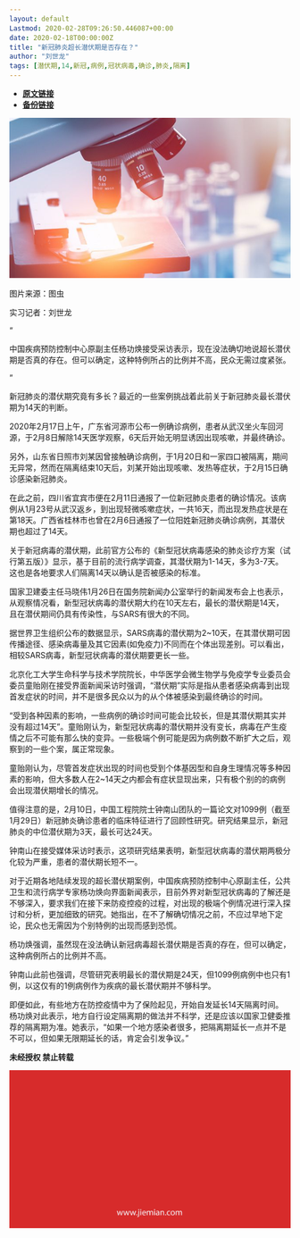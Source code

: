 ```yaml
---
layout: default
Lastmod: 2020-02-28T09:26:50.446087+00:00
date: 2020-02-18T00:00:00Z
title: "新冠肺炎超长潜伏期是否存在？"
author: "刘世龙"
tags: [潜伏期,14,新冠,病例,冠状病毒,确诊,肺炎,隔离]
---
```


* [**原文链接**](http://mp.weixin.qq.com/s?__biz=MjM5NTE0ODc2Nw==&mid=2650463696&idx=3&sn=d0c29bdec663924c1ea7380cc6aaa5a1&chksm=bef29b6089851276cf3ac872d2aace3b6fce58f7c3fa79c688b1fd5ac05f649e0aeee4cbeb33#rd)
* [**备份链接**](http://archive.today/1AAcf)


![](/images/post/04e535916e9e8467beec282e3608b7bf.jpg)

图片来源：图虫

实习记者：刘世龙

“

  

中国疾病预防控制中心原副主任杨功焕接受采访表示，现在没法确切地说超长潜伏期是否真的存在。但可以确定，这种特例所占的比例并不高，民众无需过度紧张。

  

”

新冠肺炎的潜伏期究竟有多长？最近的一些案例挑战着此前关于新冠肺炎最长潜伏期为14天的判断。  

2020年2月17日上午，广东省河源市公布一例确诊病例，患者从武汉坐火车回河源，于2月8日解除14天医学观察，6天后开始无明显诱因出现咳嗽，并最终确诊。

另外，山东省日照市刘某因曾接触确诊病例，于1月20日和一家四口被隔离，期间无异常，然而在隔离结束10天后，刘某开始出现咳嗽、发热等症状，于2月15日确诊感染新冠肺炎。

在此之前，四川省宜宾市便在2月11日通报了一位新冠肺炎患者的确诊情况。该病例从1月23号从武汉返乡，到出现轻微咳嗽症状，一共16天，而出现发热症状是在第18天。广西省桂林市也曾在2月6日通报了一位阳姓新冠肺炎确诊病例，其潜伏期也超过了14天。

关于新冠病毒的潜伏期，此前官方公布的《新型冠状病毒感染的肺炎诊疗方案（试行第五版）》显示，基于目前的流行病学调查，其潜伏期为1-14天，多为3-7天。这也是各地要求人们隔离14天以确认是否被感染的标准。

国家卫建委主任马晓伟1月26日在国务院新闻办公室举行的新闻发布会上也表示，从观察情况看，新型冠状病毒的潜伏期大约在10天左右，最长的潜伏期是14天，且在潜伏期间仍具有传染性，与SARS有很大的不同。

据世界卫生组织公布的数据显示，SARS病毒的潜伏期为2~10天，在其潜伏期可因传播途径、感染病毒量及其它因素(如免疫力)不同而在个体出现差别。可以看出，相较SARS病毒，新型冠状病毒的潜伏期要更长一些。

北京化工大学生命科学与技术学院院长，中华医学会微生物学与免疫学专业委员会委员童贻刚在接受界面新闻采访时强调，“潜伏期”实际是指从患者感染病毒到出现首发症状的时间，并不是很多民众以为的从个体被感染到最终确诊的时间。

“受到各种因素的影响，一些病例的确诊时间可能会比较长，但是其潜伏期其实并没有超过14天”。童贻刚认为，新型冠状病毒的潜伏期并没有变长，病毒在产生疫情之后不可能有那么快的变异。一些极端个例可能是因为病例数不断扩大之后，观察到的一些个案，属正常现象。

童贻刚认为，尽管首发症状出现的时间也受到个体基因型和自身生理情况等多种因素的影响，但大多数人在2~14天之内都会有症状显现出来，只有极个别的的病例会出现潜伏期增长的情况。

值得注意的是，2月10日，中国工程院院士钟南山团队的一篇论文对1099例（截至1月29日）新冠肺炎确诊患者的临床特征进行了回顾性研究。研究结果显示，新冠肺炎的中位潜伏期为3天，最长可达24天。

钟南山在接受媒体采访时表示，这项研究结果表明，新型冠状病毒的潜伏期两极分化较为严重，患者的潜伏期长短不一。

对于近期各地陆续发现的超长潜伏期案例，中国疾病预防控制中心原副主任，公共卫生和流行病学专家杨功焕向界面新闻表示，目前外界对新型冠状病毒的了解还是不够深入，要求我们在接下来防疫控疫的过程，对出现的极端个例情况进行深入探讨和分析，更加细致的研究。她指出，在不了解确切情况之前，不应过早地下定论，民众也无需因为个别特例的出现而感到恐慌。

杨功焕强调，虽然现在没法确认新冠病毒超长潜伏期是否真的存在，但可以确定，这种病例所占的比例并不高。

钟南山此前也强调，尽管研究表明最长的潜伏期是24天，但1099例病例中也只有1例，以这仅有的1例病例作为疾病的最长潜伏期并不够科学。

即便如此，有些地方在防控疫情中为了保险起见，开始自发延长14天隔离时间。杨功焕对此表示，地方自行设定隔离期的做法并不科学，还是应该以国家卫健委推荐的隔离期为准。她表示，“如果一个地方感染者很多，把隔离期延长一点并不是不可以，但如果无限期延长的话，肯定会引发争议。”

  

**未经授权 禁止转载**

  

  

![](/images/post/3ef9527fd7edfb43b0c70486c7a956af.jpg)

